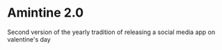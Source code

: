 # Amintine 2.0

Second version of the yearly tradition of releasing a social media app on valentine's day
